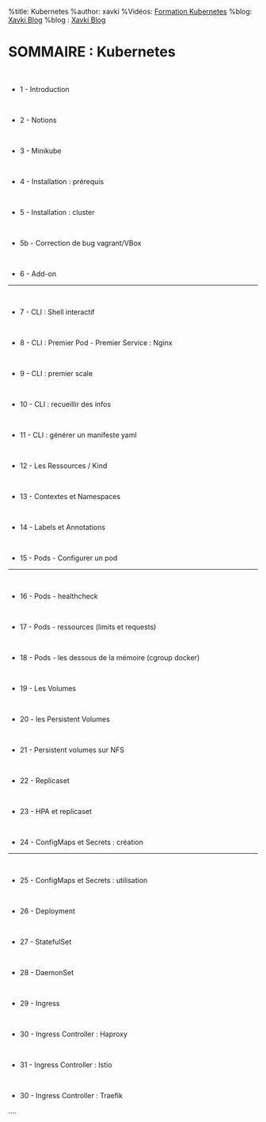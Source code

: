 %title: Kubernetes 
%author: xavki
%Vidéos: [Formation Kubernetes](https://www.youtube.com/playlist?list=PLn6POgpklwWqfzaosSgX2XEKpse5VY2v5)
%blog: [Xavki Blog](https://xavki.blog)
%blog : [Xavki Blog](https://xavki.blog)

# SOMMAIRE : Kubernetes



<br>

* 1 - Introduction

<br>

* 2 - Notions

<br>

* 3 - Minikube

<br>

* 4 - Installation : prérequis

<br>

* 5 - Installation : cluster

<br>

* 5b - Correction de bug vagrant/VBox

<br>

* 6 - Add-on

--------------------------------------------------------------------

<br>

* 7 - CLI : Shell interactif

<br>

* 8 - CLI : Premier Pod - Premier Service : Nginx

<br>

* 9 - CLI : premier scale

<br>

* 10 - CLI : recueillir des infos

<br>

* 11 - CLI : générer un manifeste yaml

<br>

* 12 - Les Ressources / Kind

<br>

* 13 - Contextes et Namespaces

<br>

* 14 - Labels et Annotations

<br>

* 15 - Pods - Configurer un pod

--------------------------------------------------------------------

<br>

* 16 - Pods - healthcheck

<br>

* 17 - Pods - ressources (limits et requests)

<br>

* 18 - Pods - les dessous de la mémoire (cgroup docker)

<br>

* 19 - Les Volumes

<br>

* 20 - les Persistent Volumes

<br>

* 21 - Persistent volumes sur NFS

<br>

* 22 - Replicaset

<br>

* 23 - HPA et replicaset

<br>

* 24 - ConfigMaps et Secrets : création

--------------------------------------------------------------------

<br>

* 25 - ConfigMaps et Secrets : utilisation

<br>

* 26 - Deployment

<br>

* 27 - StatefulSet

<br>

* 28 - DaemonSet

<br>

* 29 - Ingress

<br>

* 30 - Ingress Controller : Haproxy

<br>

* 31 - Ingress Controller : Istio

<br>

* 30 - Ingress Controller : Traefik

....

